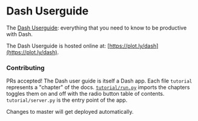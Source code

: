 # Dash Userguide

The [Dash Userguide](https://plot.ly/dash): everything that you need to know to be productive with Dash.

The Dash Userguide is hosted online at: [https://plot.ly/dash](https://plot.ly/dash).


### Contributing

PRs accepted! The Dash user guide is itself a Dash app. Each file `tutorial` represents a "chapter" of the docs. [`tutorial/run.py`](https://github.com/plotly/dash-docs/blob/master/tutorial/run.py) imports the chapters toggles them on and off with the radio button table of contents. `tutorial/server.py` is the entry point of the app.

Changes to master will get deployed automatically.

